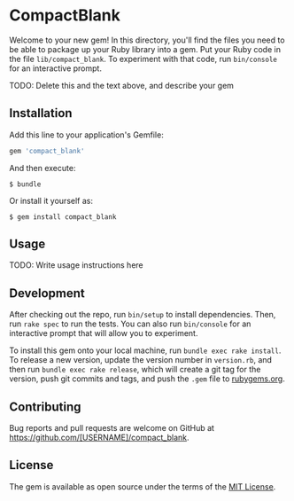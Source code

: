 # CompactBlank

Welcome to your new gem! In this directory, you'll find the files you need to be able to package up your Ruby library into a gem. Put your Ruby code in the file `lib/compact_blank`. To experiment with that code, run `bin/console` for an interactive prompt.

TODO: Delete this and the text above, and describe your gem

## Installation

Add this line to your application's Gemfile:

```ruby
gem 'compact_blank'
```

And then execute:

    $ bundle

Or install it yourself as:

    $ gem install compact_blank

## Usage

TODO: Write usage instructions here

## Development

After checking out the repo, run `bin/setup` to install dependencies. Then, run `rake spec` to run the tests. You can also run `bin/console` for an interactive prompt that will allow you to experiment.

To install this gem onto your local machine, run `bundle exec rake install`. To release a new version, update the version number in `version.rb`, and then run `bundle exec rake release`, which will create a git tag for the version, push git commits and tags, and push the `.gem` file to [rubygems.org](https://rubygems.org).

## Contributing

Bug reports and pull requests are welcome on GitHub at https://github.com/[USERNAME]/compact_blank.


## License

The gem is available as open source under the terms of the [MIT License](http://opensource.org/licenses/MIT).

